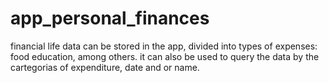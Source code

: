 # app_personal_finances
financial life data can be stored in the app, divided into types of expenses: food education, among others. it can also be used to query the data by the cartegorias of expenditure, date and or name.
